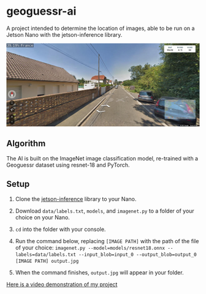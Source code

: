 # geoguessr-ai

A project intended to determine the location of images, able to be run on a Jetson Nano with the jetson-inference library.

![An example of the model's output](output.jpg)

## Algorithm

The AI is built on the ImageNet image classification model, re-trained with a Geoguessr dataset using resnet-18 and PyTorch.

## Setup

1. Clone the [jetson-inference](https://github.com/dusty-nv/jetson-inference/blob/master/docs/building-repo.md) library to your Nano.

2. Download `data/labels.txt`, `models`, and `imagenet.py` to a folder of your choice on your Nano.

3. `cd` into the folder with your console.

4. Run the command below, replacing `[IMAGE PATH]` with the path of the file of your choice:
   `imagenet.py --model=models/resnet18.onnx --labels=data/labels.txt --input_blob=input_0 --output_blob=output_0 [IMAGE PATH] output.jpg`

5. When the command finishes, `output.jpg` will appear in your folder.

[Here is a video demonstration of my project](link)
